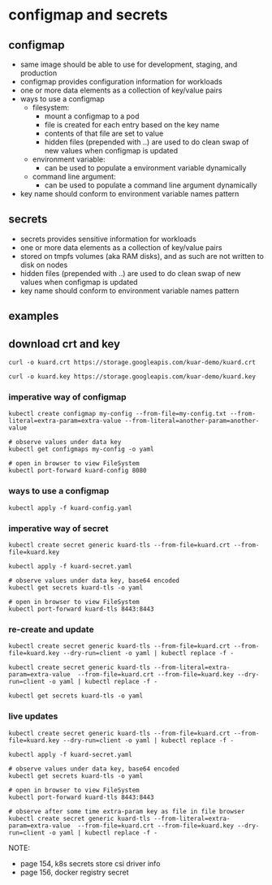 # configmap and secrets

## configmap

- same image should be able to use for development, staging, and production
- configmap provides configuration information for workloads
- one or more data elements as a collection of key/value pairs
- ways to use a configmap
  - filesystem:
    - mount a configmap to a pod
    - file is created for each entry based on the key name
    - contents of that file are set to value
    - hidden files (prepended with ..) are used to do clean swap of new values when configmap is updated 
  - environment variable:
    - can be used to populate a environment variable dynamically
  - command line argument:
    - can be used to populate a command line argument dynamically
- key name should conform to environment variable names pattern


## secrets
- secrets provides sensitive information for workloads
- one or more data elements as a collection of key/value pairs
- stored on tmpfs volumes (aka RAM disks), and as such are not written to disk on nodes
- hidden files (prepended with ..) are used to do clean swap of new values when configmap is updated
- key name should conform to environment variable names pattern

## examples

## download crt and key
```shell
curl -o kuard.crt https://storage.googleapis.com/kuar-demo/kuard.crt

curl -o kuard.key https://storage.googleapis.com/kuar-demo/kuard.key
```

### imperative way of configmap
```shell
kubectl create configmap my-config --from-file=my-config.txt --from-literal=extra-param=extra-value --from-literal=another-param=another-value

# observe values under data key
kubectl get configmaps my-config -o yaml

# open in browser to view FileSystem
kubectl port-forward kuard-config 8080
```

### ways to use a configmap
```shell
kubectl apply -f kuard-config.yaml
```

### imperative way of secret
```shell
kubectl create secret generic kuard-tls --from-file=kuard.crt --from-file=kuard.key

kubectl apply -f kuard-secret.yaml

# observe values under data key, base64 encoded
kubectl get secrets kuard-tls -o yaml

# open in browser to view FileSystem
kubectl port-forward kuard-tls 8443:8443
```

### re-create and update
```shell
kubectl create secret generic kuard-tls --from-file=kuard.crt --from-file=kuard.key --dry-run=client -o yaml | kubectl replace -f -

kubectl create secret generic kuard-tls --from-literal=extra-param=extra-value  --from-file=kuard.crt --from-file=kuard.key --dry-run=client -o yaml | kubectl replace -f -

kubectl get secrets kuard-tls -o yaml
```

### live updates
```shell
kubectl create secret generic kuard-tls --from-file=kuard.crt --from-file=kuard.key --dry-run=client -o yaml | kubectl replace -f -

kubectl apply -f kuard-secret.yaml

# observe values under data key, base64 encoded
kubectl get secrets kuard-tls -o yaml

# open in browser to view FileSystem
kubectl port-forward kuard-tls 8443:8443

# observe after some time extra-param key as file in file browser
kubectl create secret generic kuard-tls --from-literal=extra-param=extra-value  --from-file=kuard.crt --from-file=kuard.key --dry-run=client -o yaml | kubectl replace -f -
```

NOTE:
- page 154, k8s secrets store csi driver info
- page 156, docker registry secret